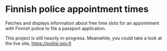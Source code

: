 # Finnish police appointment times
Fetches and displays information about free time slots for an appointment with Finnish police to file a passport application.

This project is still heavily in-progress. Meanwhile, you could take a look at the live site,
https://poliisi.ioio.fi
